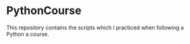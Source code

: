 # PythonCourse
This repository contains the scripts which I practiced when following a Python a course.

